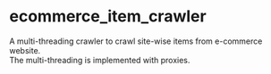 # ecommerce_item_crawler
A multi-threading crawler to crawl site-wise items from e-commerce website.  
The multi-threading is implemented with proxies.
